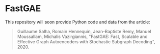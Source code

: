 # FastGAE

This repository will soon provide Python code and data from the article:

> Guillaume Salha, Romain Hennequin, Jean-Baptiste Remy, Manuel Moussallam, Michalis Vazirgiannis, "FastGAE: Fast, Scalable and Effective Graph Autoencoders with Stochastic Subgraph Decoding", 2020.
